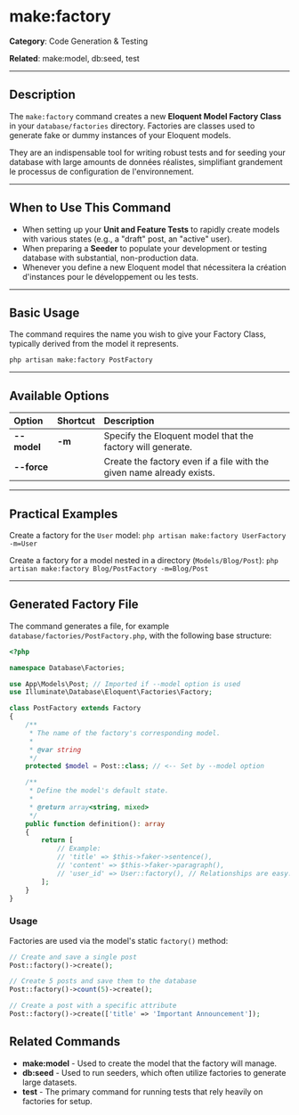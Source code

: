 # make:factory

**Category**: Code Generation & Testing

**Related**: make:model, db:seed, test

---

## Description

The `make:factory` command creates a new **Eloquent Model Factory Class** in your `database/factories` directory. Factories are classes used to generate fake or dummy instances of your Eloquent models.

They are an indispensable tool for writing robust tests and for seeding your database with large amounts de données réalistes, simplifiant grandement le processus de configuration de l'environnement.

---

## When to Use This Command

- When setting up your **Unit and Feature Tests** to rapidly create models with various states (e.g., a "draft" post, an "active" user).
- When preparing a **Seeder** to populate your development or testing database with substantial, non-production data.
- Whenever you define a new Eloquent model that nécessitera la création d'instances pour le développement ou les tests.

---

## Basic Usage

The command requires the name you wish to give your Factory Class, typically derived from the model it represents.

`php artisan make:factory PostFactory`

---

## Available Options

| Option | Shortcut | Description |
| :--- | :--- | :--- |
| **--model** | **-m** | Specify the Eloquent model that the factory will generate. |
| **--force** | | Create the factory even if a file with the given name already exists. |

---

## Practical Examples

Create a factory for the `User` model:
`php artisan make:factory UserFactory -m=User`

Create a factory for a model nested in a directory (`Models/Blog/Post`):
`php artisan make:factory Blog/PostFactory -m=Blog/Post`

---

## Generated Factory File

The command generates a file, for example `database/factories/PostFactory.php`, with the following base structure:

```php
<?php

namespace Database\Factories;

use App\Models\Post; // Imported if --model option is used
use Illuminate\Database\Eloquent\Factories\Factory;

class PostFactory extends Factory
{
    /**
     * The name of the factory's corresponding model.
     *
     * @var string
     */
    protected $model = Post::class; // <-- Set by --model option

    /**
     * Define the model's default state.
     *
     * @return array<string, mixed>
     */
    public function definition(): array
    {
        return [
            // Example:
            // 'title' => $this->faker->sentence(),
            // 'content' => $this->faker->paragraph(),
            // 'user_id' => User::factory(), // Relationships are easy!
        ];
    }
}
```
### Usage

Factories are used via the model's static `factory()` method:
```php
// Create and save a single post
Post::factory()->create();

// Create 5 posts and save them to the database
Post::factory()->count(5)->create();

// Create a post with a specific attribute
Post::factory()->create(['title' => 'Important Announcement']);
```
## Related Commands

* **make:model** - Used to create the model that the factory will manage.
* **db:seed** - Used to run seeders, which often utilize factories to generate large datasets.
* **test** - The primary command for running tests that rely heavily on factories for setup.
